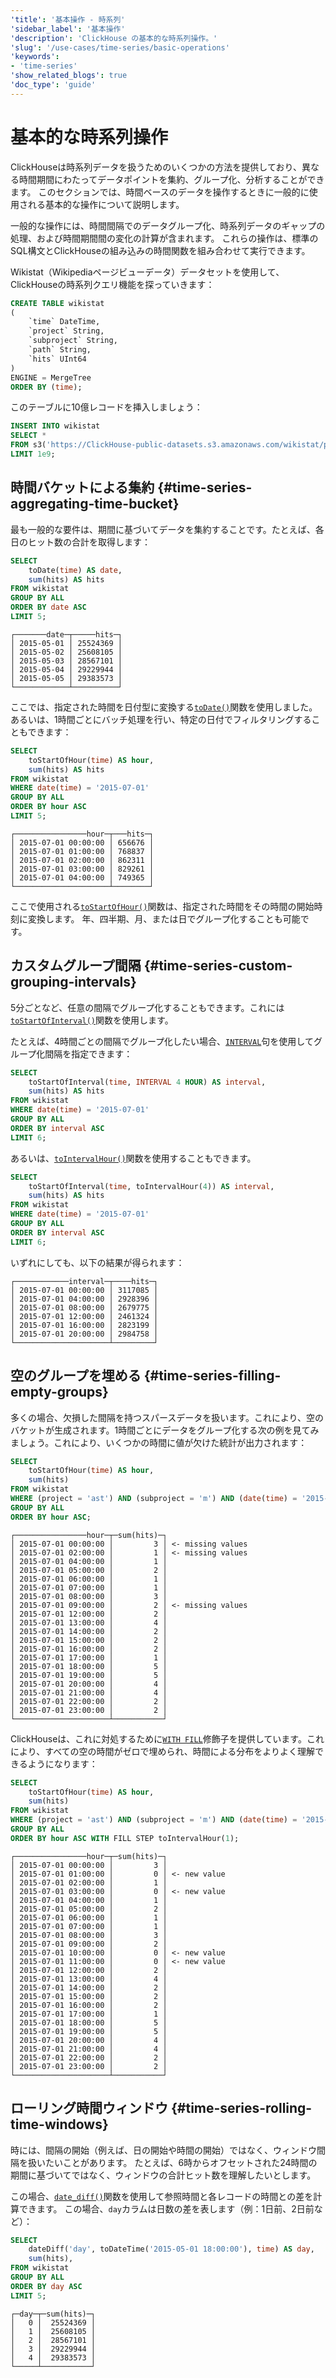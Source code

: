 ```yaml
---
'title': '基本操作 - 時系列'
'sidebar_label': '基本操作'
'description': 'ClickHouse の基本的な時系列操作。'
'slug': '/use-cases/time-series/basic-operations'
'keywords':
- 'time-series'
'show_related_blogs': true
'doc_type': 'guide'
---
```



# 基本的な時系列操作

ClickHouseは時系列データを扱うためのいくつかの方法を提供しており、異なる時間期間にわたってデータポイントを集約、グループ化、分析することができます。
このセクションでは、時間ベースのデータを操作するときに一般的に使用される基本的な操作について説明します。

一般的な操作には、時間間隔でのデータグループ化、時系列データのギャップの処理、および時間期間間の変化の計算が含まれます。
これらの操作は、標準のSQL構文とClickHouseの組み込みの時間関数を組み合わせて実行できます。

Wikistat（Wikipediaページビューデータ）データセットを使用して、ClickHouseの時系列クエリ機能を探っていきます：

```sql
CREATE TABLE wikistat
(
    `time` DateTime,
    `project` String,
    `subproject` String,
    `path` String,
    `hits` UInt64
)
ENGINE = MergeTree
ORDER BY (time);
```

このテーブルに10億レコードを挿入しましょう：

```sql
INSERT INTO wikistat 
SELECT *
FROM s3('https://ClickHouse-public-datasets.s3.amazonaws.com/wikistat/partitioned/wikistat*.native.zst') 
LIMIT 1e9;
```

## 時間バケットによる集約 {#time-series-aggregating-time-bucket}

最も一般的な要件は、期間に基づいてデータを集約することです。たとえば、各日のヒット数の合計を取得します：

```sql
SELECT
    toDate(time) AS date,
    sum(hits) AS hits
FROM wikistat
GROUP BY ALL
ORDER BY date ASC
LIMIT 5;
```

```text
┌───────date─┬─────hits─┐
│ 2015-05-01 │ 25524369 │
│ 2015-05-02 │ 25608105 │
│ 2015-05-03 │ 28567101 │
│ 2015-05-04 │ 29229944 │
│ 2015-05-05 │ 29383573 │
└────────────┴──────────┘
```

ここでは、指定された時間を日付型に変換する[`toDate()`](/sql-reference/functions/type-conversion-functions#todate)関数を使用しました。あるいは、1時間ごとにバッチ処理を行い、特定の日付でフィルタリングすることもできます：

```sql
SELECT
    toStartOfHour(time) AS hour,
    sum(hits) AS hits    
FROM wikistat
WHERE date(time) = '2015-07-01'
GROUP BY ALL
ORDER BY hour ASC
LIMIT 5;
```

```text
┌────────────────hour─┬───hits─┐
│ 2015-07-01 00:00:00 │ 656676 │
│ 2015-07-01 01:00:00 │ 768837 │
│ 2015-07-01 02:00:00 │ 862311 │
│ 2015-07-01 03:00:00 │ 829261 │
│ 2015-07-01 04:00:00 │ 749365 │
└─────────────────────┴────────┘
```

ここで使用される[`toStartOfHour()`](/docs/sql-reference/functions/date-time-functions#toStartOfHour)関数は、指定された時間をその時間の開始時刻に変換します。
年、四半期、月、または日でグループ化することも可能です。

## カスタムグループ間隔 {#time-series-custom-grouping-intervals}

5分ごとなど、任意の間隔でグループ化することもできます。これには[`toStartOfInterval()`](/docs/sql-reference/functions/date-time-functions#toStartOfInterval)関数を使用します。

たとえば、4時間ごとの間隔でグループ化したい場合、[`INTERVAL`](/docs/sql-reference/data-types/special-data-types/interval)句を使用してグループ化間隔を指定できます：

```sql
SELECT
    toStartOfInterval(time, INTERVAL 4 HOUR) AS interval,
    sum(hits) AS hits
FROM wikistat
WHERE date(time) = '2015-07-01'
GROUP BY ALL
ORDER BY interval ASC
LIMIT 6;
```

あるいは、[`toIntervalHour()`](/docs/sql-reference/functions/type-conversion-functions#tointervalhour)関数を使用することもできます。

```sql
SELECT
    toStartOfInterval(time, toIntervalHour(4)) AS interval,
    sum(hits) AS hits
FROM wikistat
WHERE date(time) = '2015-07-01'
GROUP BY ALL
ORDER BY interval ASC
LIMIT 6;
```

いずれにしても、以下の結果が得られます：

```text
┌────────────interval─┬────hits─┐
│ 2015-07-01 00:00:00 │ 3117085 │
│ 2015-07-01 04:00:00 │ 2928396 │
│ 2015-07-01 08:00:00 │ 2679775 │
│ 2015-07-01 12:00:00 │ 2461324 │
│ 2015-07-01 16:00:00 │ 2823199 │
│ 2015-07-01 20:00:00 │ 2984758 │
└─────────────────────┴─────────┘
```

## 空のグループを埋める {#time-series-filling-empty-groups}

多くの場合、欠損した間隔を持つスパースデータを扱います。これにより、空のバケットが生成されます。1時間ごとにデータをグループ化する次の例を見てみましょう。これにより、いくつかの時間に値が欠けた統計が出力されます：

```sql
SELECT
    toStartOfHour(time) AS hour,
    sum(hits)
FROM wikistat
WHERE (project = 'ast') AND (subproject = 'm') AND (date(time) = '2015-07-01')
GROUP BY ALL
ORDER BY hour ASC;
```

```text
┌────────────────hour─┬─sum(hits)─┐
│ 2015-07-01 00:00:00 │         3 │ <- missing values
│ 2015-07-01 02:00:00 │         1 │ <- missing values
│ 2015-07-01 04:00:00 │         1 │
│ 2015-07-01 05:00:00 │         2 │
│ 2015-07-01 06:00:00 │         1 │
│ 2015-07-01 07:00:00 │         1 │
│ 2015-07-01 08:00:00 │         3 │
│ 2015-07-01 09:00:00 │         2 │ <- missing values
│ 2015-07-01 12:00:00 │         2 │
│ 2015-07-01 13:00:00 │         4 │
│ 2015-07-01 14:00:00 │         2 │
│ 2015-07-01 15:00:00 │         2 │
│ 2015-07-01 16:00:00 │         2 │
│ 2015-07-01 17:00:00 │         1 │
│ 2015-07-01 18:00:00 │         5 │
│ 2015-07-01 19:00:00 │         5 │
│ 2015-07-01 20:00:00 │         4 │
│ 2015-07-01 21:00:00 │         4 │
│ 2015-07-01 22:00:00 │         2 │
│ 2015-07-01 23:00:00 │         2 │
└─────────────────────┴───────────┘
```

ClickHouseは、これに対処するために[`WITH FILL`](/docs/guides/developer/time-series-filling-gaps#with-fill)修飾子を提供しています。これにより、すべての空の時間がゼロで埋められ、時間による分布をよりよく理解できるようになります：

```sql
SELECT
    toStartOfHour(time) AS hour,
    sum(hits)
FROM wikistat
WHERE (project = 'ast') AND (subproject = 'm') AND (date(time) = '2015-07-01')
GROUP BY ALL
ORDER BY hour ASC WITH FILL STEP toIntervalHour(1);
```

```text
┌────────────────hour─┬─sum(hits)─┐
│ 2015-07-01 00:00:00 │         3 │
│ 2015-07-01 01:00:00 │         0 │ <- new value
│ 2015-07-01 02:00:00 │         1 │
│ 2015-07-01 03:00:00 │         0 │ <- new value
│ 2015-07-01 04:00:00 │         1 │
│ 2015-07-01 05:00:00 │         2 │
│ 2015-07-01 06:00:00 │         1 │
│ 2015-07-01 07:00:00 │         1 │
│ 2015-07-01 08:00:00 │         3 │
│ 2015-07-01 09:00:00 │         2 │
│ 2015-07-01 10:00:00 │         0 │ <- new value
│ 2015-07-01 11:00:00 │         0 │ <- new value
│ 2015-07-01 12:00:00 │         2 │
│ 2015-07-01 13:00:00 │         4 │
│ 2015-07-01 14:00:00 │         2 │
│ 2015-07-01 15:00:00 │         2 │
│ 2015-07-01 16:00:00 │         2 │
│ 2015-07-01 17:00:00 │         1 │
│ 2015-07-01 18:00:00 │         5 │
│ 2015-07-01 19:00:00 │         5 │
│ 2015-07-01 20:00:00 │         4 │
│ 2015-07-01 21:00:00 │         4 │
│ 2015-07-01 22:00:00 │         2 │
│ 2015-07-01 23:00:00 │         2 │
└─────────────────────┴───────────┘
```

## ローリング時間ウィンドウ {#time-series-rolling-time-windows}

時には、間隔の開始（例えば、日の開始や時間の開始）ではなく、ウィンドウ間隔を扱いたいことがあります。
たとえば、6時からオフセットされた24時間の期間に基づいてではなく、ウィンドウの合計ヒット数を理解したいとします。

この場合、[`date_diff()`](/docs/sql-reference/functions/date-time-functions#timeDiff)関数を使用して参照時間と各レコードの時間との差を計算できます。
この場合、`day`カラムは日数の差を表します（例：1日前、2日前など）：

```sql
SELECT    
    dateDiff('day', toDateTime('2015-05-01 18:00:00'), time) AS day,
    sum(hits),
FROM wikistat
GROUP BY ALL
ORDER BY day ASC
LIMIT 5;
```

```text
┌─day─┬─sum(hits)─┐
│   0 │  25524369 │
│   1 │  25608105 │
│   2 │  28567101 │
│   3 │  29229944 │
│   4 │  29383573 │
└─────┴───────────┘
```
